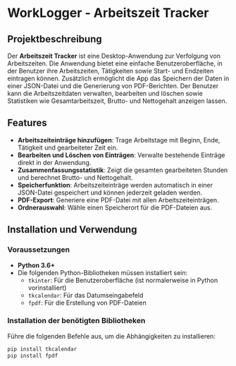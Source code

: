 # WorkLogger - Arbeitszeit Tracker

## Projektbeschreibung

Der **Arbeitszeit Tracker** ist eine Desktop-Anwendung zur Verfolgung von Arbeitszeiten. Die Anwendung bietet eine einfache Benutzeroberfläche, in der Benutzer ihre Arbeitszeiten, Tätigkeiten sowie Start- und Endzeiten eintragen können.
Zusätzlich ermöglicht die App das Speichern der Daten in einer JSON-Datei und die Generierung von PDF-Berichten.
Der Benutzer kann die Arbeitszeitdaten verwalten, bearbeiten und löschen sowie Statistiken wie Gesamtarbeitszeit, Brutto- und Nettogehalt anzeigen lassen.

## Features

- **Arbeitszeiteinträge hinzufügen**: Trage Arbeitstage mit Beginn, Ende, Tätigkeit und gearbeiteter Zeit ein.
- **Bearbeiten und Löschen von Einträgen**: Verwalte bestehende Einträge direkt in der Anwendung.
- **Zusammenfassungsstatistik**: Zeigt die gesamten gearbeiteten Stunden und berechnet Brutto- und Nettogehalt.
- **Speicherfunktion**: Arbeitszeiteinträge werden automatisch in einer JSON-Datei gespeichert und können jederzeit geladen werden.
- **PDF-Export**: Generiere eine PDF-Datei mit allen Arbeitszeiteinträgen.
- **Ordnerauswahl**: Wähle einen Speicherort für die PDF-Dateien aus.

## Installation und Verwendung
### Voraussetzungen

- **Python 3.6+**
- Die folgenden Python-Bibliotheken müssen installiert sein:
  - `tkinter`: Für die Benutzeroberfläche (ist normalerweise in Python vorinstalliert)
  - `tkcalendar`: Für das Datumseingabefeld
  - `fpdf`: Für die Erstellung von PDF-Dateien

### Installation der benötigten Bibliotheken

Führe die folgenden Befehle aus, um die Abhängigkeiten zu installieren:

```bash
pip install tkcalendar
pip install fpdf
